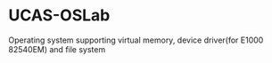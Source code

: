 # UCAS-OSLab
Operating system supporting virtual memory, device driver(for E1000 82540EM) and file system
